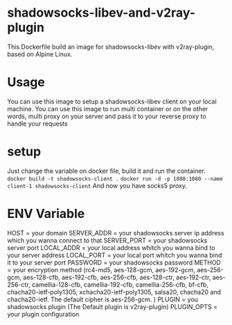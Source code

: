 # shadowsocks-libev-and-v2ray-plugin
This Dockerfile build an image for shadowsocks-libev with v2ray-plugin, based on Alpine Linux.

# Usage
You can use this image to setup a shadowsocks-libev client on your local machine.
You can use this image to run multi container or on the other words, multi proxy on your server and pass it to your reverse proxy to handle your requests

# setup
Just change the variable on docker file, build it and run the container.
``docker build -t shadowsocks-client .``
``docker run -d -p 1080:1080 --name client-1 shadowsocks-client``
And now you have socks5 proxy.

# ENV Variable
HOST = your domain
SERVER_ADDR = your shadowsocks server ip address which you wanna connect to that
SERVER_PORT = your shadowsocks server port 
LOCAL_ADDR = your local address whitch you wanna bind to your server address
LOCAL_PORT = your local port whitch you wanna bind it to your server port
PASSWORD = your shadowsocks password
METHOD = your encryption method (rc4-md5,
                                  aes-128-gcm, aes-192-gcm, aes-256-gcm,
                                  aes-128-cfb, aes-192-cfb, aes-256-cfb,
                                  aes-128-ctr, aes-192-ctr, aes-256-ctr,
                                  camellia-128-cfb, camellia-192-cfb,
                                  camellia-256-cfb, bf-cfb,
                                  chacha20-ietf-poly1305,
                                  xchacha20-ietf-poly1305,
                                  salsa20, chacha20 and chacha20-ietf.
                                  The default cipher is aes-256-gcm.
                                )
PLUGIN = you shadowsocks plugin (The Default plugin is v2ray-plugin)
PLUGIN_OPTS = your plugin configuration


